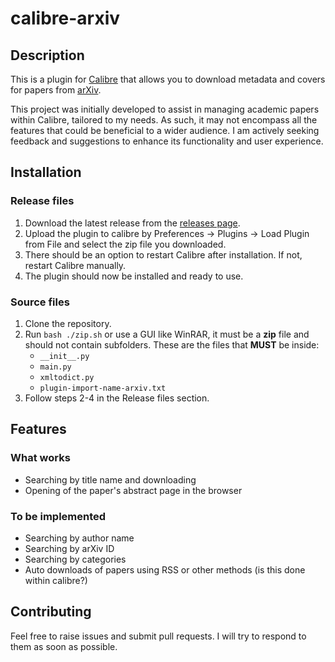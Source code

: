 # calibre-arxiv

## Description

This is a plugin for [Calibre](http://calibre-ebook.com/) that allows you to
download metadata and covers for papers from [arXiv](http://arxiv.org/).

This project was initially developed to assist in managing academic papers within Calibre, tailored to my needs. As such, it may not encompass all the features that could be beneficial to a wider audience. I am actively seeking feedback and suggestions to enhance its functionality and user experience.

## Installation

### Release files
1. Download the latest release from the [releases page](https://github.com/wheynelau/calibre-arxiv/releases).
2. Upload the plugin to calibre by Preferences -> Plugins -> Load Plugin from File and select the zip file you downloaded.
3. There should be an option to restart Calibre after installation. If not, restart Calibre manually.
4. The plugin should now be installed and ready to use.


### Source files
1. Clone the repository.
2. Run `bash ./zip.sh` or use a GUI like WinRAR, it must be a **zip** file and should not contain subfolders. These are the files that **MUST** be inside:
   -  `__init__.py`
   -  `main.py`
   -  `xmltodict.py`
   -  `plugin-import-name-arxiv.txt`
3. Follow steps 2-4 in the Release files section.

## Features

### What works
- Searching by title name and downloading
- Opening of the paper's abstract page in the browser

### To be implemented
- Searching by author name
- Searching by arXiv ID
- Searching by categories
- Auto downloads of papers using RSS or other methods (is this done within calibre?)

## Contributing

Feel free to raise issues and submit pull requests. I will try to respond to them as soon as possible.
